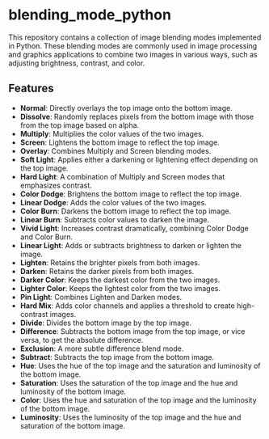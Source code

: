# blending_mode_python

This repository contains a collection of image blending modes implemented in Python. These blending modes are commonly used in image processing and graphics applications to combine two images in various ways, such as adjusting brightness, contrast, and color.

## Features

- **Normal**: Directly overlays the top image onto the bottom image.
- **Dissolve**: Randomly replaces pixels from the bottom image with those from the top image based on alpha.
- **Multiply**: Multiplies the color values of the two images.
- **Screen**: Lightens the bottom image to reflect the top image.
- **Overlay**: Combines Multiply and Screen blending modes.
- **Soft Light**: Applies either a darkening or lightening effect depending on the top image.
- **Hard Light**: A combination of Multiply and Screen modes that emphasizes contrast.
- **Color Dodge**: Brightens the bottom image to reflect the top image.
- **Linear Dodge**: Adds the color values of the two images.
- **Color Burn**: Darkens the bottom image to reflect the top image.
- **Linear Burn**: Subtracts color values to darken the image.
- **Vivid Light**: Increases contrast dramatically, combining Color Dodge and Color Burn.
- **Linear Light**: Adds or subtracts brightness to darken or lighten the image.
- **Lighten**: Retains the brighter pixels from both images.
- **Darken**: Retains the darker pixels from both images.
- **Darker Color**: Keeps the darkest color from the two images.
- **Lighter Color**: Keeps the lightest color from the two images.
- **Pin Light**: Combines Lighten and Darken modes.
- **Hard Mix**: Adds color channels and applies a threshold to create high-contrast images.
- **Divide**: Divides the bottom image by the top image.
- **Difference**: Subtracts the bottom image from the top image, or vice versa, to get the absolute difference.
- **Exclusion**: A more subtle difference blend mode.
- **Subtract**: Subtracts the top image from the bottom image.
- **Hue**: Uses the hue of the top image and the saturation and luminosity of the bottom image.
- **Saturation**: Uses the saturation of the top image and the hue and luminosity of the bottom image.
- **Color**: Uses the hue and saturation of the top image and the luminosity of the bottom image.
- **Luminosity**: Uses the luminosity of the top image and the hue and saturation of the bottom image.

